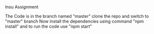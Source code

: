 Insu Assignment 

The Code is in the branch named "master"
clone the repo and switch to "master" branch
Now install the dependencies using command "npm install" and to run the code use "npm start"
